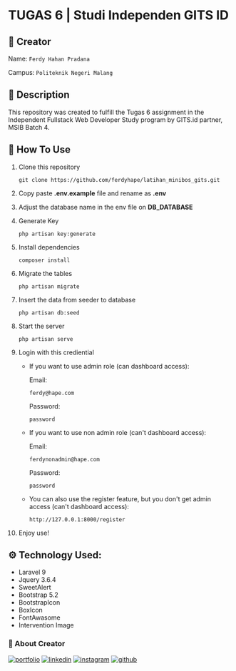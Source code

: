 # TUGAS 6 | Studi Independen GITS ID

## :man: Creator
Name: ``` Ferdy Hahan Pradana ```

Campus: ``` Politeknik Negeri Malang ```

## :pushpin: Description
This repository was created to fulfill the Tugas 6 assignment in the Independent Fullstack Web Developer Study program by GITS.id partner, MSIB Batch 4.

## :open_book: How To Use
1. Clone this repository
    ```
    git clone https://github.com/ferdyhape/latihan_minibos_gits.git
    ```
2. Copy paste **.env.example** file and rename as **.env**
3. Adjust the database name in the env file on **DB_DATABASE**

3. Generate Key
    ```
    php artisan key:generate
    ```
4. Install dependencies
    ```
    composer install
    ```
5. Migrate the tables
    ```
    php artisan migrate
    ```

6. Insert the data from seeder to database
    ```
    php artisan db:seed
    ```

7. Start the server
    ```
    php artisan serve
    ```

8. Login with this crediential

    - If you want to use admin role (can dashboard access):

        Email: 
        ```
        ferdy@hape.com
        ```
        Password: 
        ```
        password
        ```
    - If you want to use non admin role (can't dashboard access):

        Email: 
        ```
        ferdynonadmin@hape.com
        ```
        Password: 
        ```
        password
        ```
     - You can also use the register feature, but you don't get admin access (can't dashboard access):
        ```
        http://127.0.0.1:8000/register
        ```
        
7. Enjoy use!

## :gear: Technology Used:

 - Laravel 9
 - Jquery 3.6.4
 - SweetAlert
 - Bootstrap 5.2
 - BootstrapIcon
 - BoxIcon
 - FontAwasome
 - Intervention Image

### :link: About Creator
[![portfolio](https://img.shields.io/badge/my_portfolio-000?style=for-the-badge&logo=ko-fi&logoColor=white)](https://www.ferdyhape.site/)
[![linkedin](https://img.shields.io/badge/linkedin-0A66C2?style=for-the-badge&logo=linkedin&logoColor=white)](https://www.linkedin.com/in/ferdy-hahan-pradana)
[![instagram](https://img.shields.io/badge/instagram-833AB4?style=for-the-badge&logo=instagram&logoColor=white)](https://instagram.com/ferdyhape)
[![github](https://img.shields.io/badge/github-333?style=for-the-badge&logo=github&logoColor=white)](https://github.com/ferdyhape)
